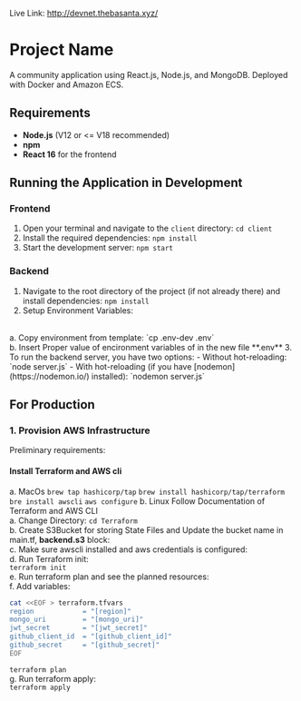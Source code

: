 Live Link: http://devnet.thebasanta.xyz/
# Project Name
A community application using React.js, Node.js, and MongoDB. Deployed with Docker and Amazon ECS.

## Requirements

- **Node.js** (V12 or <= V18 recommended)
- **npm**
- **React 16** for the frontend

## Running the Application in Development

### Frontend

1. Open your terminal and navigate to the `client` directory:
    `cd client`
2. Install the required dependencies:
    `npm install`
3. Start the development server:
    `npm start`

### Backend

1. Navigate to the root directory of the project (if not already there) and install dependencies:
    `npm install`
2. Setup Environment Variables:
  <br />
  a. Copy environment from template: `cp .env-dev .env`
  <br />
  b. Insert Proper value of encironment variables of in the new file **.env**
3. To run the backend server, you have two options:
  - Without hot-reloading:
    `node server.js`
  - With hot-reloading (if you have [nodemon](https://nodemon.io/) installed):
    `nodemon server.js`

## For Production
### 1. Provision AWS Infrastructure
Preliminary requirements:
#### Install Terraform and AWS cli
a. MacOs
`brew tap hashicorp/tap`
`brew install hashicorp/tap/terraform`
`bre install awscli`
`aws configure`
b. Linux
Follow Documentation of Terraform and AWS CLI
<br />
a. Change Directory: `cd Terraform`
<br />
b. Create S3Bucket for storing State Files and Update the bucket name in main.tf, **backend.s3** block: 
<br />
c. Make sure awscli installed and aws credentials is configured:
<br />
d. Run Terraform init:
<br />
`terraform init`
<br />
e. Run terraform plan and see the planned resources:
<br />
f. Add variables:
```sh
cat <<EOF > terraform.tfvars
region            = "[region]"
mongo_uri         = "[mongo_uri]"
jwt_secret        = "[jwt_secret]"
github_client_id  = "[github_client_id]"
github_secret     = "[github_secret]"
EOF
```
`terraform plan`
<br />
g. Run terraform apply:
<br />
`terraform apply`